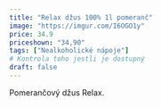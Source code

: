 ```yaml
---
title: "Relax džus 100% 1l pomeranč"
image: "https://imgur.com/I6OGO1y"
price: 34.9
priceshown: "34,90"
tags: ["Nealkoholické nápoje"]
# Kontrola toho jestli je dostupný
draft: false
---
```


Pomerančový džus Relax.
